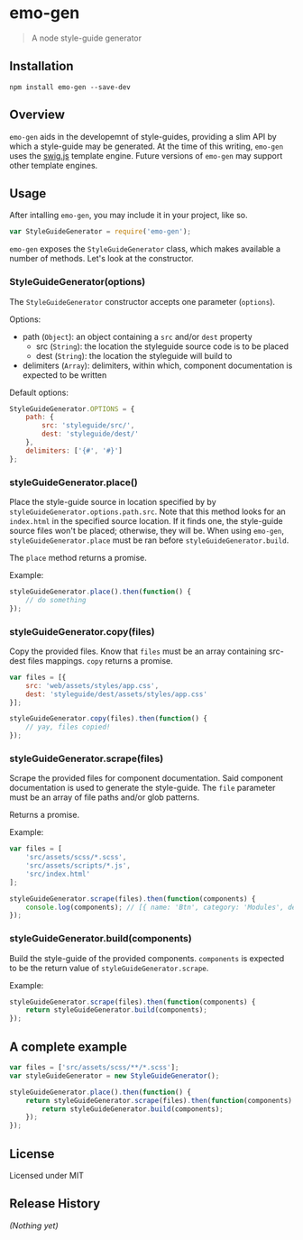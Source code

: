 # emo-gen

> A node style-guide generator

## Installation

```shell
npm install emo-gen --save-dev
```

## Overview

`emo-gen` aids in the developemnt of style-guides, providing a slim API by which a style-guide may be generated. At the time of this writing, `emo-gen` uses the [swig.js](http://paularmstrong.github.io/swig/) template engine. Future versions of `emo-gen` may support other template engines.

## Usage

After intalling `emo-gen`, you may include it in your project, like so.

```javascript
var StyleGuideGenerator = require('emo-gen');
```

`emo-gen` exposes the `StyleGuideGenerator` class, which makes available a number of methods. Let's look at the constructor.

### StyleGuideGenerator(options)

The `StyleGuideGenerator` constructor accepts one parameter (`options`).

Options:

- path (`Object`): an object containing a `src` and/or `dest` property
    - src (`String`): the location the styleguide source code is to be placed
    - dest (`String`): the location the styleguide will build to
- delimiters (`Array`): delimiters, within which, component documentation is expected to be written

Default options:

```javascript
StyleGuideGenerator.OPTIONS = {
    path: {
        src: 'styleguide/src/',
        dest: 'styleguide/dest/'
    },
    delimiters: ['{#', '#}']
};
```

### styleGuideGenerator.place()

Place the style-guide source in location specified by by `styleGuideGenerator.options.path.src`. Note that this method looks for an `index.html` in the specified source location. If it finds one, the style-guide source files won't be placed; otherwise, they will be. When using `emo-gen`, `styleGuideGenerator.place` must be ran before `styleGuideGenerator.build`.

The `place` method returns a promise.

Example:

```javascript
styleGuideGenerator.place().then(function() {
    // do something
});
```

### styleGuideGenerator.copy(files)

Copy the provided files. Know that `files` must be an array containing src-dest files mappings. `copy` returns a promise.

```javascript
var files = [{
    src: 'web/assets/styles/app.css',
    dest: 'styleguide/dest/assets/styles/app.css'
}];

styleGuideGenerator.copy(files).then(function() {
    // yay, files copied!
});
```

### styleGuideGenerator.scrape(files)

Scrape the provided files for component documentation. Said component documentation is used to generate the style-guide. The `file` parameter must be an array of file paths and/or glob patterns.

Returns a promise.

Example:

```javascript
var files = [
    'src/assets/scss/*.scss',
    'src/assets/scripts/*.js',
    'src/index.html'
];

styleGuideGenerator.scrape(files).then(function(components) {
    console.log(components); // [{ name: 'Btn', category: 'Modules', descrption: '<button></button>' }]
});
```

### styleGuideGenerator.build(components)

Build the style-guide of the provided components. `components` is expected to be the return value of `styleGuideGenerator.scrape`.

Example:

```javascript
styleGuideGenerator.scrape(files).then(function(components) {
    return styleGuideGenerator.build(components);
});
```

## A complete example

```javascript
var files = ['src/assets/scss/**/*.scss'];
var styleGuideGenerator = new StyleGuideGenerator();

styleGuideGenerator.place().then(function() {
    return styleGuideGenerator.scrape(files).then(function(components) {
        return styleGuideGenerator.build(components);
    });
});

```

## License

Licensed under MIT

## Release History
_(Nothing yet)_
